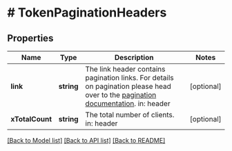 # # TokenPaginationHeaders

## Properties

Name | Type | Description | Notes
------------ | ------------- | ------------- | -------------
**link** | **string** | The link header contains pagination links.  For details on pagination please head over to the [pagination documentation](https://www.ory.sh/docs/ecosystem/api-design#pagination).  in: header | [optional]
**xTotalCount** | **string** | The total number of clients.  in: header | [optional]

[[Back to Model list]](../../README.md#models) [[Back to API list]](../../README.md#endpoints) [[Back to README]](../../README.md)

